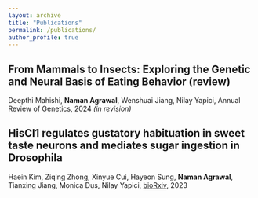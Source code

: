 ```yaml
---
layout: archive
title: "Publications"
permalink: /publications/
author_profile: true
---
```


## From Mammals to Insects: Exploring the Genetic and Neural Basis of Eating Behavior (review)
Deepthi Mahishi, **Naman Agrawal**, Wenshuai Jiang, Nilay Yapici, Annual Review of Genetics, 2024 *(in revision)*

## HisCl1 regulates gustatory habituation in sweet taste neurons and mediates sugar ingestion in Drosophila
Haein Kim, Ziqing Zhong, Xinyue Cui, Hayeon Sung, **Naman Agrawal**, Tianxing Jiang, Monica Dus, Nilay Yapici, [bioRxiv](https://www.biorxiv.org/content/10.1101/2024.05.06.592591v1), 2023